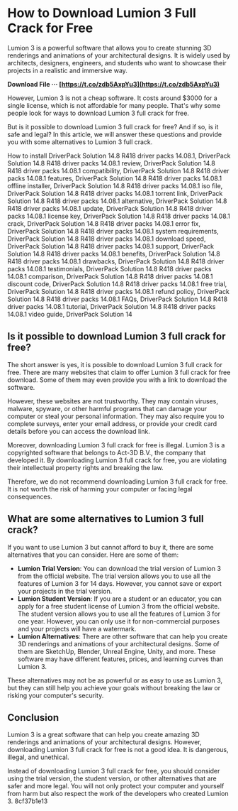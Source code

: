 # How to Download Lumion 3 Full Crack for Free
 
Lumion 3 is a powerful software that allows you to create stunning 3D renderings and animations of your architectural designs. It is widely used by architects, designers, engineers, and students who want to showcase their projects in a realistic and immersive way.
 
**Download File ··· [https://t.co/zdb5AxpYu3](https://t.co/zdb5AxpYu3)**


 
However, Lumion 3 is not a cheap software. It costs around $3000 for a single license, which is not affordable for many people. That's why some people look for ways to download Lumion 3 full crack for free.
 
But is it possible to download Lumion 3 full crack for free? And if so, is it safe and legal? In this article, we will answer these questions and provide you with some alternatives to Lumion 3 full crack.
 
How to install DriverPack Solution 14.8 R418 driver packs 14.08.1,  DriverPack Solution 14.8 R418 driver packs 14.08.1 review,  DriverPack Solution 14.8 R418 driver packs 14.08.1 compatibility,  DriverPack Solution 14.8 R418 driver packs 14.08.1 features,  DriverPack Solution 14.8 R418 driver packs 14.08.1 offline installer,  DriverPack Solution 14.8 R418 driver packs 14.08.1 iso file,  DriverPack Solution 14.8 R418 driver packs 14.08.1 torrent link,  DriverPack Solution 14.8 R418 driver packs 14.08.1 alternative,  DriverPack Solution 14.8 R418 driver packs 14.08.1 update,  DriverPack Solution 14.8 R418 driver packs 14.08.1 license key,  DriverPack Solution 14.8 R418 driver packs 14.08.1 crack,  DriverPack Solution 14.8 R418 driver packs 14.08.1 error fix,  DriverPack Solution 14.8 R418 driver packs 14.08.1 system requirements,  DriverPack Solution 14.8 R418 driver packs 14.08.1 download speed,  DriverPack Solution 14.8 R418 driver packs 14.08.1 support,  DriverPack Solution 14.8 R418 driver packs 14.08.1 benefits,  DriverPack Solution 14.8 R418 driver packs 14.08.1 drawbacks,  DriverPack Solution 14.8 R418 driver packs 14.08.1 testimonials,  DriverPack Solution 14.8 R418 driver packs 14.08.1 comparison,  DriverPack Solution 14.8 R418 driver packs 14.08.1 discount code,  DriverPack Solution 14.8 R418 driver packs 14.08.1 free trial,  DriverPack Solution 14.8 R418 driver packs 14.08.1 refund policy,  DriverPack Solution 14.8 R418 driver packs 14.08.1 FAQs,  DriverPack Solution 14.8 R418 driver packs 14.08.1 tutorial,  DriverPack Solution 14.8 R418 driver packs 14.08.1 video guide,  DriverPack Solution 14
 
## Is it possible to download Lumion 3 full crack for free?
 
The short answer is yes, it is possible to download Lumion 3 full crack for free. There are many websites that claim to offer Lumion 3 full crack for free download. Some of them may even provide you with a link to download the software.
 
However, these websites are not trustworthy. They may contain viruses, malware, spyware, or other harmful programs that can damage your computer or steal your personal information. They may also require you to complete surveys, enter your email address, or provide your credit card details before you can access the download link.
 
Moreover, downloading Lumion 3 full crack for free is illegal. Lumion 3 is a copyrighted software that belongs to Act-3D B.V., the company that developed it. By downloading Lumion 3 full crack for free, you are violating their intellectual property rights and breaking the law.
 
Therefore, we do not recommend downloading Lumion 3 full crack for free. It is not worth the risk of harming your computer or facing legal consequences.
 
## What are some alternatives to Lumion 3 full crack?
 
If you want to use Lumion 3 but cannot afford to buy it, there are some alternatives that you can consider. Here are some of them:
 
- **Lumion Trial Version**: You can download the trial version of Lumion 3 from the official website. The trial version allows you to use all the features of Lumion 3 for 14 days. However, you cannot save or export your projects in the trial version.
- **Lumion Student Version**: If you are a student or an educator, you can apply for a free student license of Lumion 3 from the official website. The student version allows you to use all the features of Lumion 3 for one year. However, you can only use it for non-commercial purposes and your projects will have a watermark.
- **Lumion Alternatives**: There are other software that can help you create 3D renderings and animations of your architectural designs. Some of them are SketchUp, Blender, Unreal Engine, Unity, and more. These software may have different features, prices, and learning curves than Lumion 3.

These alternatives may not be as powerful or as easy to use as Lumion 3, but they can still help you achieve your goals without breaking the law or risking your computer's security.
 
## Conclusion
 
Lumion 3 is a great software that can help you create amazing 3D renderings and animations of your architectural designs. However, downloading Lumion 3 full crack for free is not a good idea. It is dangerous, illegal, and unethical.
 
Instead of downloading Lumion 3 full crack for free, you should consider using the trial version, the student version, or other alternatives that are safer and more legal. You will not only protect your computer and yourself from harm but also respect the work of the developers who created Lumion 3.
 8cf37b1e13
 

